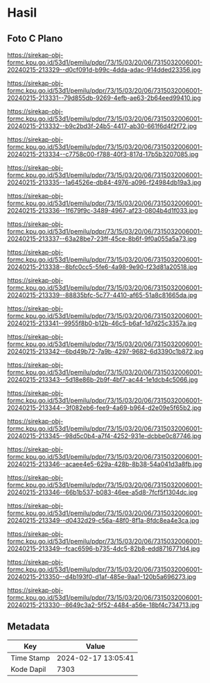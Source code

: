# Hasil

## Foto C Plano

https://sirekap-obj-formc.kpu.go.id/53d1/pemilu/pdpr/73/15/03/20/06/7315032006001-20240215-213329--d0cf091d-b99c-4dda-adac-914dded23356.jpg

https://sirekap-obj-formc.kpu.go.id/53d1/pemilu/pdpr/73/15/03/20/06/7315032006001-20240215-213331--79d855db-9269-4efb-ae63-2b64eed99410.jpg

https://sirekap-obj-formc.kpu.go.id/53d1/pemilu/pdpr/73/15/03/20/06/7315032006001-20240215-213332--b9c2bd3f-24b5-4417-ab30-661f6d4f2f72.jpg

https://sirekap-obj-formc.kpu.go.id/53d1/pemilu/pdpr/73/15/03/20/06/7315032006001-20240215-213334--c7758c00-f788-40f3-817d-17b5b3207085.jpg

https://sirekap-obj-formc.kpu.go.id/53d1/pemilu/pdpr/73/15/03/20/06/7315032006001-20240215-213335--1a64526e-db84-4976-a096-f24984db19a3.jpg

https://sirekap-obj-formc.kpu.go.id/53d1/pemilu/pdpr/73/15/03/20/06/7315032006001-20240215-213336--1f679f9c-3489-4967-af23-0804b4d1f033.jpg

https://sirekap-obj-formc.kpu.go.id/53d1/pemilu/pdpr/73/15/03/20/06/7315032006001-20240215-213337--63a28be7-23ff-45ce-8b6f-9f0a055a5a73.jpg

https://sirekap-obj-formc.kpu.go.id/53d1/pemilu/pdpr/73/15/03/20/06/7315032006001-20240215-213338--8bfc0cc5-5fe6-4a98-9e90-f23d81a20518.jpg

https://sirekap-obj-formc.kpu.go.id/53d1/pemilu/pdpr/73/15/03/20/06/7315032006001-20240215-213339--88835bfc-5c77-4410-af65-51a8c81665da.jpg

https://sirekap-obj-formc.kpu.go.id/53d1/pemilu/pdpr/73/15/03/20/06/7315032006001-20240215-213341--9955f8b0-b12b-46c5-b6af-1d7d25c3357a.jpg

https://sirekap-obj-formc.kpu.go.id/53d1/pemilu/pdpr/73/15/03/20/06/7315032006001-20240215-213342--6bd49b72-7a9b-4297-9682-6d3390c1b872.jpg

https://sirekap-obj-formc.kpu.go.id/53d1/pemilu/pdpr/73/15/03/20/06/7315032006001-20240215-213343--5d18e86b-2b9f-4bf7-ac44-1e1dcb4c5066.jpg

https://sirekap-obj-formc.kpu.go.id/53d1/pemilu/pdpr/73/15/03/20/06/7315032006001-20240215-213344--3f082eb6-fee9-4a69-b964-d2e09e5f65b2.jpg

https://sirekap-obj-formc.kpu.go.id/53d1/pemilu/pdpr/73/15/03/20/06/7315032006001-20240215-213345--98d5c0b4-a7f4-4252-931e-dcbbe0c87746.jpg

https://sirekap-obj-formc.kpu.go.id/53d1/pemilu/pdpr/73/15/03/20/06/7315032006001-20240215-213346--acaee4e5-629a-428b-8b38-54a041d3a8fb.jpg

https://sirekap-obj-formc.kpu.go.id/53d1/pemilu/pdpr/73/15/03/20/06/7315032006001-20240215-213346--66b1b537-b083-46ee-a5d8-7fcf5f1304dc.jpg

https://sirekap-obj-formc.kpu.go.id/53d1/pemilu/pdpr/73/15/03/20/06/7315032006001-20240215-213349--d0432d29-c56a-48f0-8f1a-8fdc8ea4e3ca.jpg

https://sirekap-obj-formc.kpu.go.id/53d1/pemilu/pdpr/73/15/03/20/06/7315032006001-20240215-213349--fcac6596-b735-4dc5-82b8-edd8716771d4.jpg

https://sirekap-obj-formc.kpu.go.id/53d1/pemilu/pdpr/73/15/03/20/06/7315032006001-20240215-213350--d4b193f0-d1af-485e-9aa1-120b5a696273.jpg

https://sirekap-obj-formc.kpu.go.id/53d1/pemilu/pdpr/73/15/03/20/06/7315032006001-20240215-213330--8649c3a2-5f52-4484-a56e-18bf4c734713.jpg


## Metadata

| Key        | Value               |
| ---------- | ------------------- |
| Time Stamp | 2024-02-17 13:05:41 |
| Kode Dapil | 7303                |



